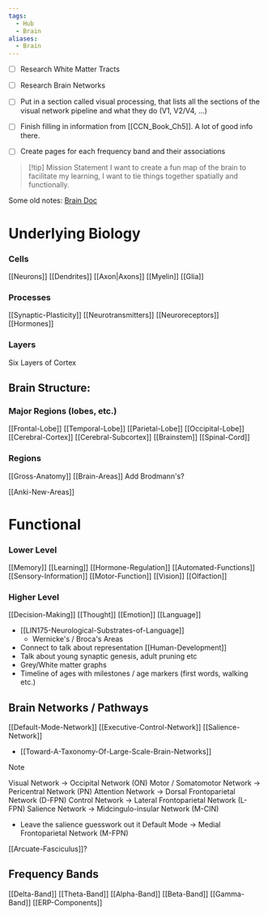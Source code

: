 ```yaml
---
tags:
  - Hub
  - Brain
aliases:
  - Brain
---
```


- [ ] Research White Matter Tracts
- [ ] Research Brain Networks
- [ ] Put in a section called visual processing, that lists all the sections of the visual network pipeline and what they do (V1, V2/V4, ...)
- [ ] Finish filling in information from [[CCN_Book_Ch5]]. A lot of good info there.
- [ ] Create pages for each frequency band and their associations


> [!tip] Mission Statement
I want to create a fun map of the brain to facilitate my learning, I want to tie things together spatially and functionally.


Some old notes: [Brain Doc](https://docs.google.com/document/d/1cb6ALEfRYf-rtFlw-RnPXQnMgwnjpTpnUgrS0q2_N9c/edit?usp=sharing)
# Underlying Biology
### Cells
[[Neurons]]
[[Dendrites]]
[[Axon|Axons]]
[[Myelin]]
[[Glia]]

### Processes
[[Synaptic-Plasticity]]
[[Neurotransmitters]]
[[Neuroreceptors]]
[[Hormones]]

### Layers
Six Layers of Cortex


## Brain Structure:
### Major Regions (lobes, etc.)
[[Frontal-Lobe]]
[[Temporal-Lobe]]
[[Parietal-Lobe]]
[[Occipital-Lobe]]
[[Cerebral-Cortex]]
[[Cerebral-Subcortex]]
[[Brainstem]]
[[Spinal-Cord]]

### Regions
[[Gross-Anatomy]]
[[Brain-Areas]]
Add Brodmann's?

[[Anki-New-Areas]]
# Functional
### Lower Level
[[Memory]]
[[Learning]]
[[Hormone-Regulation]]
[[Automated-Functions]]
[[Sensory-Information]]
[[Motor-Function]]
[[Vision]]
[[Olfaction]]

### Higher Level
[[Decision-Making]]
[[Thought]]
[[Emotion]]
[[Language]]
- [[LIN175-Neurological-Substrates-of-Language]]
	- Wernicke's / Broca's Areas
- Connect to talk about representation
[[Human-Development]] 
- Talk about young synaptic genesis, adult pruning etc
- Grey/White matter graphs
- Timeline of ages with milestones / age markers (first words, walking etc.)


## Brain Networks / Pathways
[[Default-Mode-Network]]
[[Executive-Control-Network]]
[[Salience-Network]]
- [[Toward-A-Taxonomy-Of-Large-Scale-Brain-Networks]]

> [!NOTE] 
> Visual Network -> Occipital Network (ON)
> Motor / Somatomotor Network -> Pericentral Network (PN)
> Attention Network -> Dorsal Frontoparietal Network (D-FPN)
> Control Network -> Lateral Frontoparietal Network (L-FPN)
> Salience Network -> Midcingulo-insular Network (M-CIN)
> 	- Leave the salience guesswork out it
Default Mode -> Medial Frontoparietal Network (M-FPN)

[[Arcuate-Fasciculus]]?

## Frequency Bands
[[Delta-Band]]
[[Theta-Band]]
[[Alpha-Band]]
[[Beta-Band]]
[[Gamma-Band]]
[[ERP-Components]]
